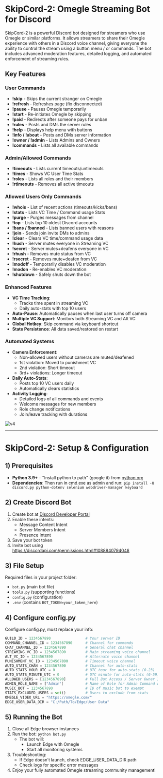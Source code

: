 # SkipCord-2: Omegle Streaming Bot for Discord  

SkipCord-2 is a powerful Discord bot designed for streamers who use Omegle or similar platforms. It allows streamers to share their Omegle experience with others in a Discord voice channel, giving everyone the ability to control the stream using a button menu / or commands. The bot includes advanced moderation features, detailed logging, and automated enforcement of streaming rules.

## Key Features

### User Commands 
- **!skip** - Skips the current stranger on Omegle
- **!refresh** - Refreshes page (fix disconnected)
- **!pause** - Pauses Omegle temporarily
- **!start** - Re-initiates Omegle by skipping
- **!paid** - Redirects after someone pays for unban
- **!rules** - Posts and DMs the server rules
- **!help** - Displays help menu with buttons
- **!info / !about** - Posts and DMs server information
- **!owner / !admin** - Lists Admins and Owners
- **!commands** - Lists all available commands

### Admin/Allowed Commands 
- **!timeouts** - Lists current timeouts/untimeouts
- **!times** - Shows VC User Time Stats
- **!roles** - Lists all roles and their members
- **!rtimeouts** - Removes all active timeouts

### Allowed Users Only Commands 
- **!whois** - List of recent actions (timeouts/kicks/bans)
- **!stats** - Lists VC Time / Command usage Stats
- **!purge** - Purges messages from channel
- **!top** - Lists top 10 oldest Discord accounts
- **!bans / !banned** - Lists banned users with reasons
- **!join** - Sends join invite DMs to admins
- **!clear** - Clears VC time/command usage data
- **!hush** - Server mutes everyone in Streaming VC
- **!secret** - Server mutes+deafens everyone in VC
- **!rhush** - Removes mute status from VC
- **!rsecret** - Removes mute+deafen from VC
- **!modoff** - Temporarily disables VC moderation
- **!modon** - Re-enables VC moderation
- **!shutdown** - Safely shuts down the bot

### Enhanced Features 
- **VC Time Tracking**:  
  - Tracks time spent in streaming VC
  - Daily auto-stats with top 10 users
- **Auto-Pause**: Automatically pauses when last user turns off camera
- **Multiple VC Support**: Monitors both Streaming VC and Alt VC
- **Global Hotkey**: Skip command via keyboard shortcut
- **State Persistence**: All data saved/restored on restart

### Automated Systems 
- **Camera Enforcement**:  
  - Non-allowed users without cameras are muted/deafened
  - 1st violation: Moved to punishment VC
  - 2nd violation: Short timeout
  - 3rd+ violations: Longer timeout
- **Daily Auto-Stats**:
  - Posts top 10 VC users daily
  - Automatically clears statistics
- **Activity Logging**:  
  - Detailed logs of all commands and events
  - Welcome messages for new members
  - Role change notifications
  - Join/leave tracking with durations

![v4](https://github.com/user-attachments/assets/1a19be16-a22c-4d34-a909-ad79172d7bb0)

---

# SkipCord-2: Setup & Configuration  

## 1) Prerequisites
- **Python 3.9+** - "Install python to path" (google it) from [python.org](https://www.python.org/downloads/)
- **Dependencies**: Then run in cmd.exe as admin and run: `pip install -U discord.py python-dotenv selenium webdriver-manager keyboard`

## 2) Create Discord Bot
1. Create bot at [Discord Developer Portal](https://discord.com/developers/applications)
2. Enable these intents:
   - Message Content Intent
   - Server Members Intent
   - Presence Intent
3. Save your bot token
4. Invite bot using https://discordapi.com/permissions.html#1088840794048

## 3) File Setup
Required files in your project folder:
- `bot.py` (main bot file)
- `tools.py` (supporting functions)
- `config.py` (configuration)
- `.env` (contains `BOT_TOKEN=your_token_here`)

## 4) Configure config.py
Configure config.py, must replace your info:
```python
GUILD_ID = 1234567890                # Your server ID
COMMAND_CHANNEL_ID = 1234567890      # Channel for commands
CHAT_CHANNEL_ID = 1234567890         # General chat channel
STREAMING_VC_ID = 1234567890         # Main streaming voice channel
ALT_VC_ID = 1234567890               # Alternate voice channel
PUNISHMENT_VC_ID = 1234567890        # Timeout voice channel
AUTO_STATS_CHAN = 1234567890         # Channel for auto-stats
AUTO_STATS_HOUR_UTC = 0              # UTC hour for auto-stats (0-23)
AUTO_STATS_MINUTE_UTC = 0            # UTC minute for auto-stats (0-59)
ALLOWED_USERS = [1234567890]         # Full Bot Access / Server Owner ID
ADMIN_ROLE_NAME = ["Admin"]          # Name of Role for Admin Command Access
MUSIC_BOT = 1234567890               # ID of music bot to exempt
STATS_EXCLUDED_USERS = set()         # Users to exclude from stats
OMEGLE_VIDEO_URL = "https://omegle.com/"
EDGE_USER_DATA_DIR = "C:/Path/To/Edge/User Data"
```
## 5) Running the Bot
1. Close all Edge browser instances
2. Run the bot: `python bot.py`
   - The bot will: 
     - Launch Edge with Omegle 
     - Start all monitoring systems 
3. Troubleshooting: 
   - If Edge doesn't launch, check EDGE_USER_DATA_DIR path
   - Check logs for specific error messages
4. Enjoy your fully automated Omegle streaming community management!
